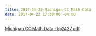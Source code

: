 ```yaml
---
title: 2017-04-22-Michigan-CC Math-Data
date: 2017-04-22 17:30:00 -04:00
---
```


[Michigan CC Math Data -b52427.pdf](/uploads/Michigan%20CC%20Math%20Data%20-b52427.pdf)
